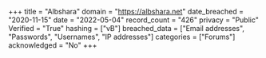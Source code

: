 +++
title = "Albshara"
domain = "https://albshara.net"
date_breached = "2020-11-15"
date = "2022-05-04"
record_count = "426"
privacy = "Public"
Verified = "True"
hashing = ["vB"]
breached_data = ["Email addresses", "Passwords", "Usernames", "IP addresses"]
categories = ["Forums"]
acknowledged = "No"
+++
